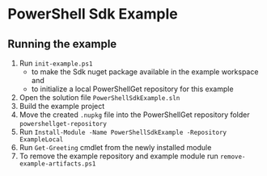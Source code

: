 # PowerShell Sdk Example

## Running the example

1. Run `init-example.ps1`
   - to make the Sdk nuget package available in the example workspace and
   - to initialize a local PowerShellGet repository for this example
2. Open the solution file `PowerShellSdkExample.sln`
3. Build the example project
4. Move the created `.nupkg` file into the PowerShellGet repository folder `powershellget-repository`
5. Run `Install-Module -Name PowerShellSdkExample -Repository ExampleLocal`
6. Run `Get-Greeting` cmdlet from the newly installed module
7. To remove the example repository and example module run `remove-example-artifacts.ps1`
